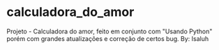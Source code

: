 # calculadora_do_amor
Projeto - Calculadora do amor, feito em conjunto com "Usando Python" porém com grandes atualizações e correção de certos bug. By: Isaluh
